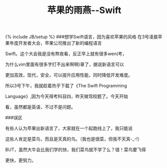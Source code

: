 ﻿---
layout: post
title: "苹果的雨燕--Swift"
description: ""
category: Apple
tags: language Apple
---
{% include JB/setup %}
###想学Swift语言，因为喜欢苹果的风格
在3号凌晨苹果年度开发者大会，苹果公司推出了新的编程语言

Swift。这个大会我是没有熬夜看，反正早上就有很多wen(考，

为什么vim里面有很多字打不出来啊啊)章了，据说新语言可以

更加高效，现代，安全，可以提升应用性能，同时降低开发难度。


所以3号下午，我就趁着热乎下载了《The Swift Programming

Language》,因为今天得考科目四，昨天做驾校题了。今天开始

看，虽然都是英语，不过不是问题。

###误区

有些人认为苹果出新语言了，大家就在一个起跑线上了，我只能说

这些人肯定是菜鸟，而且是天真的鸟。（我也是很菜，但我不天真-_-!）

BUT，虽然大牛会比我们学的快，我们菜鸟就不学了么？错！菜鸟要飞得

更快，更努力。

